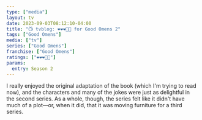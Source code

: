 ```yaml
---
type: ["media"]
layout: tv
date: 2023-09-03T08:12:10-04:00
title: "📺 tvblog: ❤️❤️❤️🖤🖤 for Good Omens 2"
tags: ["Good Omens"]
media: ["tv"]
series: ["Good Omens"]
franchise: ["Good Omens"]
ratings: ["❤️❤️❤️🖤🖤"]
params:
  entry: Season 2
---
```

I really enjoyed the original adaptation of the book (which I'm trying to read now), and the characters and many of the jokes were just as delightful in the second series. As a whole, though, the series felt like it didn't have much of a plot—or, when it did, that it was moving furniture for a third series.

